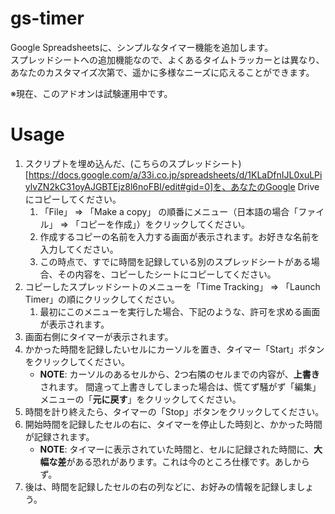 # gs-timer

Google Spreadsheetsに、シンプルなタイマー機能を追加します。 \
スプレッドシートへの追加機能なので、よくあるタイムトラッカーとは異なり、
あなたのカスタマイズ次第で、遥かに多様なニーズに応えることができます。

※現在、このアドオンは試験運用中です。

# Usage

1. スクリプトを埋め込んだ、(こちらのスプレッドシート)[https://docs.google.com/a/33i.co.jp/spreadsheets/d/1KLaDfnIJL0xuLPiylvZN2kC31oyAJGBTEjz8l6noFBI/edit#gid=0]を、あなたのGoogle Driveにコピーしてください。
    1. 「File」 => 「Make a copy」 の順番にメニュー（日本語の場合「ファイル」 => 「コピーを作成」）をクリックしてください。
    2. 作成するコピーの名前を入力する画面が表示されます。お好きな名前を入力してください。
    3. この時点で、すでに時間を記録している別のスプレッドシートがある場合、その内容を、コピーしたシートにコピーしてください。
2. コピーしたスプレッドシートのメニューを「Time Tracking」 => 「Launch Timer」の順にクリックしてください。
    1. 最初にこのメニューを実行した場合、下記のような、許可を求める画面が表示されます。
3. 画面右側にタイマーが表示されます。
4. かかった時間を記録したいセルにカーソルを置き、タイマー「Start」ボタンをクリックしてください。
    - **NOTE**: カーソルのあるセルから、2つ右隣のセルまでの内容が、**上書き**されます。
      間違って上書きしてしまった場合は、慌てず騒がず「編集」メニューの「**元に戻す**」をクリックしてください。
5. 時間を計り終えたら、タイマーの「Stop」ボタンをクリックしてください。
6. 開始時間を記録したセルの右に、タイマーを停止した時刻と、かかった時間が記録されます。
    - **NOTE**: タイマーに表示されていた時間と、セルに記録された時間に、**大幅な差**がある恐れがあります。これは今のところ仕様です。あしからず。
7. 後は、時間を記録したセルの右の列などに、お好みの情報を記録しましょう。
